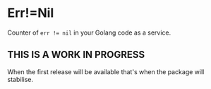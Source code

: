 # Err!=Nil

Counter of `err != nil` in your Golang code as a service.

## THIS IS A WORK IN PROGRESS

When the first release will be available that's when the package will stabilise.
